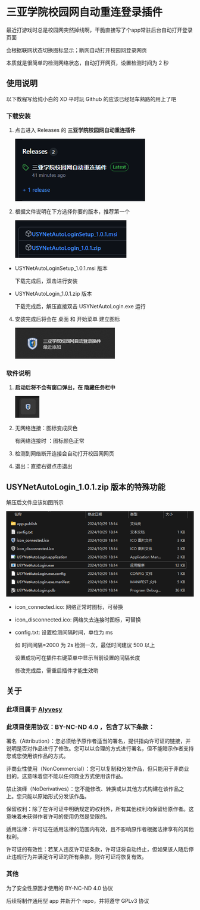 # 三亚学院校园网自动重连登录插件

最近打游戏时总是校园网突然掉线啊，干脆直接写了个app常驻后台自动打开登录页面

会根据联网状态切换图标显示；断网自动打开校园网登录网页

本质就是很简单的检测网络状态，自动打开网页，设置检测时间为 2 秒


## 使用说明

以下教程写给纯小白的 XD 平时玩 Github 的应该已经轻车熟路的用上了吧

### 下载安装

1. 点击进入 Releases 的 **三亚学院校园网自动重连插件**

    ![](readmeImg/1.png)

2. 根据文件说明在下方选择你要的版本，推荐第一个

    ![](readmeImg/4.png)

 - USYNetAutoLoginSetup_1.0.1.msi 版本

    下载完成后，双击进行安装

 - USYNetAutoLogin_1.0.1.zip 版本

    下载完成后，解压直接双击 USYNetAutoLogin.exe 运行

4. 安装完成后将会在 桌面 和 开始菜单 建立图标

    ![](readmeImg/2.png)

### 软件说明

1. **启动后将不会有窗口弹出，在 隐藏任务栏中**

    ![](readmeImg/3.png)

2. 无网络连接：图标变成灰色

    有网络连接时 ：图标颜色正常

3. 检测到网络断开连接会自动打开校园网网页

4. 退出：直接右键点击退出

## USYNetAutoLogin_1.0.1.zip 版本的特殊功能

解压后文件应该如图所示

![](readmeImg/5.png)

- icon_connected.ico: 网络正常时图标，可替换
- icon_disconnected.ico: 网络失去连接时图标，可替换
- config.txt: 设置检测间隔时间，单位为 ms
    
    如 时间间隔=2000 为 2s 检测一次，最低时间建议 500 以上

    设置成功可在插件右键菜单中显示当前设置的间隔长度

    修改完成后，需重启插件才能生效哟

## 关于

### 此项目属于 [Alyvesy](https://github.com/Alyvesy)

### 此项目使用协议：BY-NC-ND 4.0 ，包含了以下条款：

署名（Attribution）：您必须给予原作者适当的署名，提供指向许可证的链接，并说明是否对作品进行了修改。您可以以合理的方式进行署名，但不能暗示作者支持您或您使用该作品的方式。

非商业性使用（NonCommercial）：您可以复制和分发作品，但只能用于非商业目的。这意味着您不能以任何商业方式使用该作品。

禁止演绎（NoDerivatives）：您不能修改、转换或以其他方式构建在该作品之上。您只能以原始形式分发该作品。

保留权利：除了在许可证中明确规定的权利外，所有其他权利均保留给原作者。这意味着未获得作者许可的使用仍然是受限的。

适用法律：许可证在适用法律的范围内有效，且不影响原作者根据法律享有的其他权利。

许可证的有效性：若某人违反许可证条款，许可证将自动终止，但如果该人随后停止违规行为并满足许可证的所有条款，则许可证将恢复有效。

### 其他

为了安全性原因才使用的 BY-NC-ND 4.0 协议

后续将制作通用型 app 并新开个 repo，并将遵守 GPLv3 协议